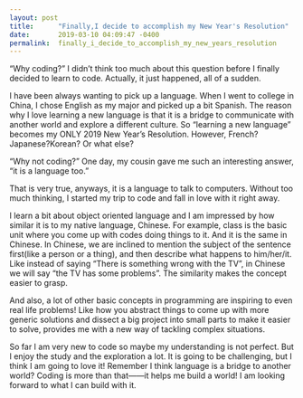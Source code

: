 ```yaml
---
layout: post
title:      "Finally,I decide to accomplish my New Year's Resolution"
date:       2019-03-10 04:09:47 -0400
permalink:  finally_i_decide_to_accomplish_my_new_years_resolution
---
```


“Why coding?” I didn’t think too much about this question before I finally decided to learn to code. Actually, it just happened, all of a sudden. 

I have been always wanting to pick up a language. When I went to college in China, I chose English as my major and picked up a bit Spanish. The reason why I love learning a new language is that it is a bridge to communicate with another world and explore a different culture. So “learning a new language” becomes my ONLY 2019 New Year’s Resolution. However, French? Japanese?Korean? Or what else? 

“Why not coding?” One day, my cousin gave me such an interesting answer, “it is a language too.”

That is very true, anyways, it is a language to talk to computers. Without too much thinking,  I started my trip to code and fall in love with it right away. 

I learn a bit about object oriented language and I am impressed by how similar it is to my native language, Chinese. For example, class is the basic unit where you come up with codes doing things to it. And it is the same in Chinese. In Chinese, we are inclined to mention the subject of the sentence first(like a person or a thing), and then describe what happens to him/her/it. Like instead of saying “There is something wrong with the TV”, in Chinese we will say “the TV has some problems”. The similarity makes the concept easier to grasp.

And also, a lot of other basic concepts in programming are inspiring to even real life problems! Like how you abstract things to come up with more generic solutions and dissect a big project into small parts to make it easier to solve, provides me with a new way of tackling complex situations.

So far I am very new to code so maybe my understanding is not perfect. But I enjoy the study and the exploration a lot. It is going to be challenging, but I think I am going to love it! Remember I think language is a bridge to another world? Coding is more than that——it helps me build a world!  I am looking forward to what I can build with it.


